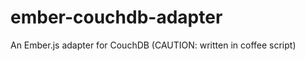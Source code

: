ember-couchdb-adapter
=====================

An Ember.js adapter for CouchDB (CAUTION: written in coffee script)

